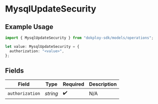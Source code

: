 # MysqlUpdateSecurity

## Example Usage

```typescript
import { MysqlUpdateSecurity } from "dokploy-sdk/models/operations";

let value: MysqlUpdateSecurity = {
  authorization: "<value>",
};
```

## Fields

| Field              | Type               | Required           | Description        |
| ------------------ | ------------------ | ------------------ | ------------------ |
| `authorization`    | *string*           | :heavy_check_mark: | N/A                |